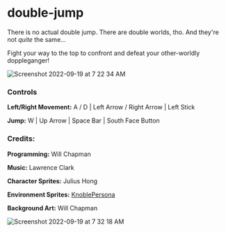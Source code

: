 # double-jump

There is no actual double jump. There are double worlds, tho. And they're not *quite* the same...

Fight your way to the top to confront and defeat your other-worldly doppleganger!

![Screenshot 2022-09-19 at 7 22 34 AM](https://user-images.githubusercontent.com/107442851/191040618-b9065a45-bd73-417e-8935-dbdf294b585f.png)



### Controls

**Left/Right Movement:** A / D | Left Arrow / Right Arrow | Left Stick

**Jump:** W | Up Arrow | Space Bar | South Face Button


### Credits:
**Programming:** Will Chapman

**Music:** Lawrence Clark

**Character Sprites:** Julius Hong

**Environment Sprites:** [KnoblePersona](https://opengameart.org/content/jungle-dirt-background-connecting-tileset-16x16)

**Background Art:** Will Chapman


![Screenshot 2022-09-19 at 7 32 18 AM](https://user-images.githubusercontent.com/107442851/191042687-9336f0b0-9d5e-406a-b5b5-97b9b53f4fed.png)
